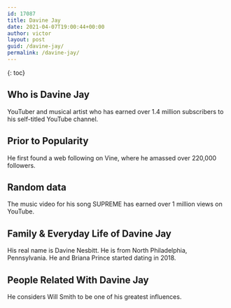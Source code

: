 ```yaml
---
id: 17087
title: Davine Jay
date: 2021-04-07T19:00:44+00:00
author: victor
layout: post
guid: /davine-jay/
permalink: /davine-jay/
---
```



{: toc}


## Who is Davine Jay



YouTuber and musical artist who has earned over 1.4 million subscribers to his self-titled YouTube channel. 

                
                
                
## Prior to Popularity



He first found a web following on Vine, where he amassed over 220,000 followers. 

                
                
                
## Random data



The music video for his song SUPREME has earned over 1 million views on YouTube. 

                
                
                
## Family & Everyday Life of Davine Jay



His real name is Davine Nesbitt. He is from North Philadelphia, Pennsylvania. He and Briana Prince started dating in 2018.

                
                
                
## People Related With Davine Jay



He considers Will Smith to be one of his greatest influences. 

                
              
            
          
          
          